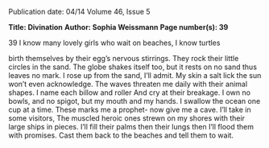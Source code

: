 Publication date: 04/14
Volume 46, Issue 5

**Title: Divination**
**Author: Sophia Weissmann**
**Page number(s): 39**

39
I know many lovely girls who 
wait on beaches, I know turtles
 
birth themselves by their egg’s
nervous stirrings. They rock 
their little circles in the sand.
The globe shakes itself too, but 
it rests on no sand thus
leaves no mark. I rose up 
from the sand, I’ll admit. 
My skin a salt lick the sun 
won’t even acknowledge.
The waves threaten me daily
with their animal shapes. 
I name each billow and roller
And cry at their breakage. 
I own no bowls, and no spigot,
but my mouth and my hands.
I swallow the ocean one cup 
at a time. These marks me 
a prophet- now give me a cave.
I’ll take in some visitors,
The muscled heroic ones
strewn on my shores with 
their large ships in pieces. 
I’ll fill their palms then their 
lungs then I’ll flood them with
promises. Cast them back to the 
beaches and tell them to wait.